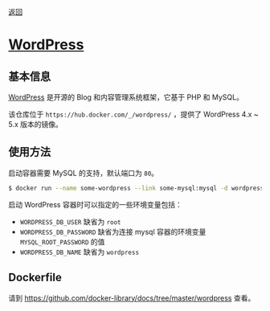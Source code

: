 [返回](../docker.md)

# [WordPress](https://hub.docker.com/_/wordpress/)

## 基本信息

[WordPress](https://en.wikipedia.org/wiki/WordPress) 是开源的 Blog 和内容管理系统框架，它基于 PHP 和 MySQL。

该仓库位于 `https://hub.docker.com/_/wordpress/` ，提供了 WordPress 4.x ~ 5.x 版本的镜像。

## 使用方法

启动容器需要 MySQL 的支持，默认端口为 `80`。

```bash
$ docker run --name some-wordpress --link some-mysql:mysql -d wordpress
```

启动 WordPress 容器时可以指定的一些环境变量包括：

* `WORDPRESS_DB_USER` 缺省为 `root`
* `WORDPRESS_DB_PASSWORD` 缺省为连接 mysql 容器的环境变量 `MYSQL_ROOT_PASSWORD` 的值
* `WORDPRESS_DB_NAME` 缺省为 `wordpress`

## Dockerfile

请到 https://github.com/docker-library/docs/tree/master/wordpress 查看。
